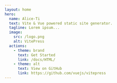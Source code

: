 ```yaml
---
layout: home
hero:
  name: Alice-Ti
  text: Vite & Vue powered static site generator.
  tagline: Lorem ipsum...
  image:
    src: /logo.png
    alt: VitePress
  actions:
    - theme: brand
      text: Get Started
      link: /docs/HTML/
    - theme: alt
      text: View on GitHub
      link: https://github.com/vuejs/vitepress
---
```

